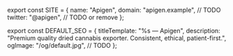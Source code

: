 export const SITE = {
  name: "Apigen",
  domain: "apigen.example", // TODO
  twitter: "@apigen",       // TODO or remove
};

export const DEFAULT_SEO = {
  titleTemplate: "%s — Apigen",
  description:
    "Premium quality dried cannabis exporter. Consistent, ethical, patient-first.",
  ogImage: "/og/default.jpg", // TODO
};
